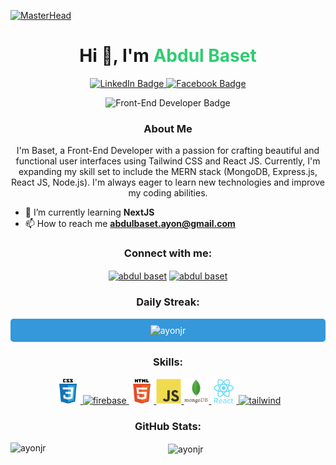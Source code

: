 [![MasterHead](https://i.ibb.co/Sn1WwcJ/Neon-Modern-Futuristic-Simple-Gaming-You-Tube-Banner.png)](https://AyonJR.io)
<h1 align="center">Hi 👋, I'm <a href="https://ayonjr.io" style="color: #2ecc71; text-decoration: none;">Abdul Baset</a></h1>

<p align="center">
  <a href="https://linkedin.com/in/abdul baset" target="_blank">
    <img src="https://img.shields.io/badge/LinkedIn-Abdul%20Baset-blue?style=for-the-badge&logo=linkedin" alt="LinkedIn Badge"/>
  </a>
  <a href="https://fb.com/abdul baset" target="_blank">
    <img src="https://img.shields.io/badge/Facebook-Abdul%20Baset-blue?style=for-the-badge&logo=facebook" alt="Facebook Badge"/>
  </a>
</p>

<p align="center">
  <img src="https://img.shields.io/badge/Front--End%20Developer-blue?style=for-the-badge&logo=appveyor" alt="Front-End Developer Badge"/>
</p>

<h3 align="center">About Me</h3>
<p align="center">I'm Baset, a Front-End Developer with a passion for crafting beautiful and functional user interfaces using Tailwind CSS and React JS. Currently, I'm expanding my skill set to include the MERN stack (MongoDB, Express.js, React JS, Node.js). I'm always eager to learn new technologies and improve my coding abilities.</p>

- 🌱 I’m currently learning **NextJS**
- 📫 How to reach me **abdulbaset.ayon@gmail.com**

<h3 align="center">Connect with me:</h3>
<p align="center">
<a href="https://linkedin.com/in/abdul baset" target="_blank"><img align="center" src="https://raw.githubusercontent.com/rahuldkjain/github-profile-readme-generator/master/src/images/icons/Social/linked-in-alt.svg" alt="abdul baset" height="30" width="40" /></a>
<a href="https://fb.com/abdul baset" target="_blank"><img align="center" src="https://raw.githubusercontent.com/rahuldkjain/github-profile-readme-generator/master/src/images/icons/Social/facebook.svg" alt="abdul baset" height="30" width="40" /></a>
</p>

<h3 align="center">Daily Streak:</h3>
<p align="center">
<div align="center" style="background-color: #3498db; padding: 10px; border-radius: 5px;">
  <img src="https://github-readme-streak-stats.herokuapp.com/?user=ayonjr" alt="ayonjr" style="color: white;" />
</div>


<h3 align="center">Skills:</h3>
<p align="center">
  <a href="https://www.w3schools.com/css/" target="_blank" rel="noreferrer">
    <img src="https://raw.githubusercontent.com/devicons/devicon/master/icons/css3/css3-original-wordmark.svg" alt="css3" width="40" height="40"/>
  </a>
  <a href="https://firebase.google.com/" target="_blank" rel="noreferrer">
    <img src="https://www.vectorlogo.zone/logos/firebase/firebase-icon.svg" alt="firebase" width="40" height="40"/>
  </a>
  <a href="https://www.w3.org/html/" target="_blank" rel="noreferrer">
    <img src="https://raw.githubusercontent.com/devicons/devicon/master/icons/html5/html5-original-wordmark.svg" alt="html5" width="40" height="40"/>
  </a>
  <a href="https://developer.mozilla.org/en-US/docs/Web/JavaScript" target="_blank" rel="noreferrer">
    <img src="https://raw.githubusercontent.com/devicons/devicon/master/icons/javascript/javascript-original.svg" alt="javascript" width="40" height="40"/>
  </a>
  <a href="https://www.mongodb.com/" target="_blank" rel="noreferrer">
    <img src="https://raw.githubusercontent.com/devicons/devicon/master/icons/mongodb/mongodb-original-wordmark.svg" alt="mongodb" width="40" height="40"/>
  </a>
  <a href="https://reactjs.org/" target="_blank" rel="noreferrer">
    <img src="https://raw.githubusercontent.com/devicons/devicon/master/icons/react/react-original-wordmark.svg" alt="react" width="40" height="40"/>
  </a>
  <a href="https://tailwindcss.com/" target="_blank" rel="noreferrer">
    <img src="https://www.vectorlogo.zone/logos/tailwindcss/tailwindcss-icon.svg" alt="tailwind" width="40" height="40"/>
  </a>
</p>

<h3 align="center">GitHub Stats:</h3>
<p align="center">
  <img align="left" src="https://github-readme-stats.vercel.app/api/top-langs?username=ayonjr&show_icons=true&locale=en&layout=compact&bg_color=ffffff&title_color=3498db&text_color=ff4757" alt="ayonjr" />
</p>

<p align="center">
  <img align="center" src="https://github-readme-stats.vercel.app/api?username=ayonjr&show_icons=true&locale=en" alt="ayonjr" />
</p>
